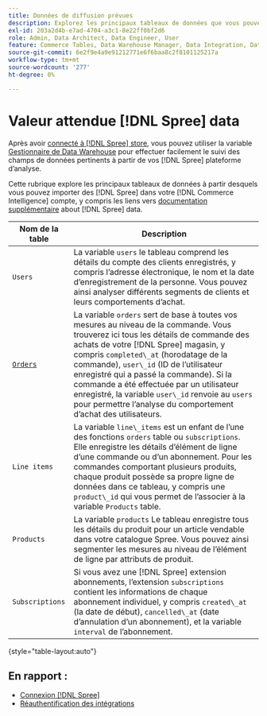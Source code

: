 ```yaml
---
title: Données de diffusion prévues
description: Explorez les principaux tableaux de données que vous pouvez importer à partir de Spree dans votre [!DNL Commerce Intelligence] compte .
exl-id: 203a2d4b-e7ad-4704-a3c1-8e22ff0bf2d6
role: Admin, Data Architect, Data Engineer, User
feature: Commerce Tables, Data Warehouse Manager, Data Integration, Data Import/Export
source-git-commit: 6e2f9e4a9e91212771e6f6baa8c2f8101125217a
workflow-type: tm+mt
source-wordcount: '277'
ht-degree: 0%

---
```


# Valeur attendue [!DNL Spree] data

Après avoir [connecté à [!DNL Spree] store](../../../data-analyst/importing-data/integrations/spree.md), vous pouvez utiliser la variable [Gestionnaire de Data Warehouse](../../data-warehouse-mgr/tour-dwm.md) pour effectuer facilement le suivi des champs de données pertinents à partir de vos [!DNL Spree] plateforme d’analyse.

Cette rubrique explore les principaux tableaux de données à partir desquels vous pouvez importer des [!DNL Spree] dans votre [!DNL Commerce Intelligence] compte, y compris les liens vers [documentation supplémentaire](https://guides.spreecommerce.org/developer/addresses.html#address) about [!DNL Spree] data.

| **Nom de la table** | **Description** |
|-----|-----|
| `Users` | La variable `users` le tableau comprend les détails du compte des clients enregistrés, y compris l’adresse électronique, le nom et la date d’enregistrement de la personne. Vous pouvez ainsi analyser différents segments de clients et leurs comportements d’achat. |
| [`Orders`](https://guides.spreecommerce.org/developer/orders.html#overview) | La variable `orders` sert de base à toutes vos mesures au niveau de la commande. Vous trouverez ici tous les détails de commande des achats de votre [!DNL Spree] magasin, y compris `completed\_at` (horodatage de la commande), `user\_id` (ID de l’utilisateur enregistré qui a passé la commande). Si la commande a été effectuée par un utilisateur enregistré, la variable `user\_id` renvoie au `users` pour permettre l’analyse du comportement d’achat des utilisateurs. |
| `Line items` | La variable `line\_items` est un enfant de l’une des fonctions `orders` table ou `subscriptions`. Elle enregistre les détails d’élément de ligne d’une commande ou d’un abonnement. Pour les commandes comportant plusieurs produits, chaque produit possède sa propre ligne de données dans ce tableau, y compris une `product\_id` qui vous permet de l’associer à la variable `Products` table. |
| `Products` | La variable `products` Le tableau enregistre tous les détails du produit pour un article vendable dans votre catalogue Spree. Vous pouvez ainsi segmenter les mesures au niveau de l’élément de ligne par attributs de produit. |
| `Subscriptions` | Si vous avez une [!DNL Spree] extension abonnements, l’extension `subscriptions` contient les informations de chaque abonnement individuel, y compris `created\_at` (la date de début), `cancelled\_at` (date d’annulation d’un abonnement), et la variable `interval` de l’abonnement. |

{style="table-layout:auto"}

## En rapport :

* [Connexion [!DNL Spree]](../integrations/spree.md)
* [Réauthentification des intégrations](https://experienceleague.adobe.com/docs/commerce-knowledge-base/kb/how-to/mbi-reauthenticating-integrations.html)
